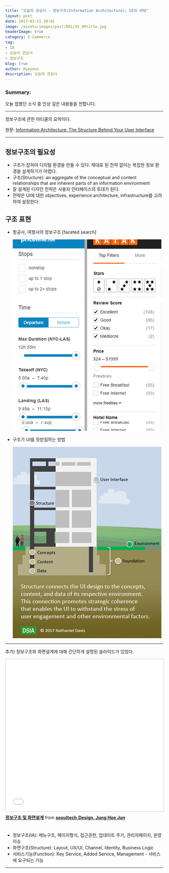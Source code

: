 ```yaml
---
title: "오늘의 관심사 - 정보구조(Information Architecture); UI의 바탕"
layout: post
date: 2017-02-11 20:01
image: /assets/images/post/001/55_00title.jpg
headerImage: true
category: E-Commerce
tag:
- IA
- 오늘의 관심사
- 정보구조
blog: true
author: Hyeyeon
description: 오늘의 관심사
---
```


### Summary:

오늘 접했던 소식 중 인상 깊은 내용들을 전합니다.

---

정보구조에 관한 아티클의 요약이다.

원문: [Information Architecture: The Structure Behind Your User Interface](http://www.uxmatters.com/mt/archives/2017/02/information-architecture-the-structure-behind-your-user-interface.php)

---

## 정보구조의 필요성

* 구조가 잡혀야 디지털 환경을 만들 수 있다. 제대로 된 전략 없이는 복잡한 정보 환경을 설계하기가 어렵다.
* 구조(Structure): an aggregate of the conceptual and content relationships that are inherent parts of an information environment
* 잘 설계된 디자인 전략은 사용자 인터페이스의 토대가 된다.
* 전략은 UI에 대한 objectives, experience architecture, infrastructure를 고려하여 설정한다.

## 구조 표현

* 항공사, 여행사의 정보구조 [faceted search]

  ![pic1](/assets/images/post/001/55_01.jpg)

* 구조가 UI를 뒷받침하는 방법

  ![pic2](/assets/images/post/001/55_02.jpg)

---

추가) 정보구조와 화면설계에 대해 간단하게 설명된 슬라이드가 있었다.

<iframe src="//www.slideshare.net/slideshow/embed_code/key/tgV2X0fTMug5Q" width="595" height="485" frameborder="0" marginwidth="0" marginheight="0" scrolling="no" style="border:1px solid #CCC; border-width:1px; margin-bottom:5px; max-width: 100%;" allowfullscreen> </iframe> <div style="margin-bottom:5px"> <strong> <a href="//www.slideshare.net/hoejunjoung/ss-67636916" title="정보구조 및 화면설계" target="_blank">정보구조 및 화면설계</a> </strong> from <strong><a target="_blank" href="//www.slideshare.net/hoejunjoung">seoultech,Design, Jung Hoe Jun</a></strong> </div>

<br>

* 정보구조(IA): 메뉴구조, 페이지형식, 접근권한, 업데이트 주기, 관리자페이지, 운영이슈
* 화면구조(Structure): Layout, UX/UI, Channel, Identity, Business Logic
* 서비스기능(Function): Key Service, Added Service, Management - 서비스에 요구되는 기능

---
